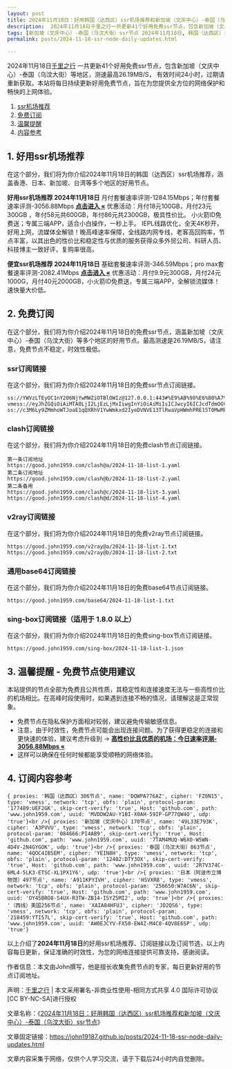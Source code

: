 ```yaml
---
layout: post
title: 2024年11月18日：好用韩国（达西区）ssr机场推荐和新加坡（文庆中心）-泰国（乌汶大街）ssr节点
description:  2024年11月18日千里之行一共更新41个好用免费ssr节点，包含新加坡（文庆中心）-泰国（乌汶大街）等地区，测速最高26.19MB/S， 有效时间24小时，过期请重新获取。本站将每日持续更新好用免费节点，旨在为您提供全方位的网络保护和畅快的上网体验
tags: [新加坡（文庆中心）-泰国（乌汶大街）ssr节点 2024年11月18日, 韩国（达西区）好用ssr机场推荐 2024年11月18日]
permalink: posts/2024-11-18-ssr-node-daily-updates.html

---
```



2024年11月18日[千里之行](https://john19187.github.io) 一共更新41个好用免费ssr节点，包含新加坡（文庆中心）-泰国（乌汶大街）等地区，测速最高26.19MB/S， 有效时间24小时，过期请重新获取。本站将每日持续更新好用免费节点，旨在为您提供全方位的网络保护和畅快的上网体验。

1. [ssr机场推荐](#1-好用ssr机场推荐)
2. [免费订阅](#2-免费订阅)
3. [温馨提醒](#3-温馨提醒---免费节点使用建议)
4. [内容参考](#4-订阅内容参考)

## 1. 好用ssr机场推荐

在这个部分，我们将为你介绍2024年11月18日的韩国（达西区）ssr机场推荐，涵盖香港、日本、新加坡、台湾等多个地区的好用节点。

<div class="good cat1"><strong>好用ssr机场推荐 2024年11月18日</strong> 月付套餐速率评测-1284.15Mbps；年付套餐速率评测-3056.88Mbps <strong><a href="https://good.john1959.com/lepl/2024-11-18" target="_blank">点击进入 «</a></strong> 优惠活动：月付18元100GB，月付23元300GB ，年付58元共600GB，年付86元共2300GB，极具性价比。 小火箭ID免费送；专属三端APP，适合小白操作，一秒上手。 IEPL线路优化，全天4K秒开，好用上网，流媒体全解锁！晚高峰速率保障，全线路内网专线，老客高回购率，节点丰富，以其出色的性价比和稳定性与优质的服务获得众多外贸公司、科研人员、科技博主一致好评，复购率很高。</div><div class="good cat2">

<strong>便宜ssr机场推荐 2024年11月18日</strong> 基础套餐速率评测-346.59Mbps；pro max套餐速率评测-2082.41Mbps <strong><a href="https://good.john1959.com/cheap/2024-11-18" target="_blank">点击进入 «</a></strong> 优惠活动：月付9.9元300GB，月付24元1000G，月付40元2000GB，小火箭ID免费送，专属三端APP，全解锁流媒体！速快量大价低。</div>

## 2. 免费订阅

在这个部分，我们将为你介绍2024年11月18日的免费ssr节点，涵盖新加坡（文庆中心）-泰国（乌汶大街）等多个地区的好用节点。最高测速是26.19MB/S，请注意，免费节点不稳定，时效性极低。

### ssr订阅链接

在这个部分，我们将为你介绍2024年11月18日的免费ssr节点订阅链接。

```
ss://YWVzLTEyOC1nY206NjYwMWZiOTBlOWIz@127.0.0.1:443#%E9%AB%98%E6%80%A7%E4%BB%B7%E6%AF%94%E6%9C%BA%E5%9C%BA%3Ahttps%3A%2F%2Fkfyun.uk
vmess://eyJhZGQiOiAiMTA0LjI2LjEzLjMxIiwgInYiOiAiMiIsICJwcyI6ICJcdTdmOGVcdTU2ZmQgQ2xvdWRGbGFyZVx1ODI4Mlx1NzBiOSIsICJwb3J0IjogMjA4NiwgImlkIjogImU5ZTNjYzEzLWRiNDgtNGNjMS04YzI0LTc2MjY0MzlhNTMzOSIsICJhaWQiOiAiMCIsICJuZXQiOiAid3MiLCAidHlwZSI6ICIiLCAiaG9zdCI6ICJpcDEuMTc4OTAzNC54eXoiLCAicGF0aCI6ICJnaXRodWIuY29tL0FsdmluOTk5OSIsICJ0bHMiOiAiIn0=
ss://c3M6Ly9ZMmhoWTJoaE1qQXRhV1YwWmkxd2IyeDVNVE13TlRwaVpHWmhPRE15T0MwMk1ESm1MVFJoTm1VdFlqQXdaUzB6T1RObE5ESXhOV0kzTkdZ@free.2apzhfa:31115#9%7C%F0%9F%87%AF%F0%9F%87%B5%E6%97%A5%E6%9C%AC%2003%20%7C%201x%20JP
```

### clash订阅链接

在这个部分，我们将为你介绍2024年11月18日的免费clash节点订阅链接。

```
第一条订阅地址
https://good.john1959.com/clash@a/2024-11-18-list-1.yaml
第二条订阅地址
https://good.john1959.com/clash@b/2024-11-18-list-2.yaml
第二条备用
https://good.john1959.com/clash@c/2024-11-18-list-3.yaml
https://good.john1959.com/clash@d/2024-11-18-list-4.yaml
```

### v2ray订阅链接

在这个部分，我们将为你介绍2024年11月18日的免费v2ray节点订阅链接。

```
https://good.john1959.com/v2ray@a/2024-11-18-list-1.txt
https://good.john1959.com/v2ray@b/2024-11-18-list-2.txt
```

### 通用base64订阅链接

在这个部分，我们将为你介绍2024年11月18日的免费base64节点订阅链接。

```
https://good.john1959.com/base64/2024-11-18-list-1.txt
```

### sing-box订阅链接（适用于 1.8.0 以上）

在这个部分，我们将为你介绍2024年11月18日的免费sing-box节点订阅链接。

```
https://good.john1959.com/sing-box/2024-11-18-list-1.json
```

## 3. 温馨提醒 - 免费节点使用建议

本站提供的节点全部为免费且公共性质，其稳定性和连接速度无法与一些高性价比的机场相比。在高峰时段使用时，如果遇到连接不畅的情况，请理解这是正常现象。

- 免费节点在隐私保护方面相对较弱，建议避免传输敏感信息。
- 注意，由于时效性，免费节点可能会出现连接问题。为了获得更稳定的连接和更快速的体验，建议考虑升级到 → <strong>[高性价比且优质的机场：今日速率评测- 3056.88Mbps «](https://good.john1959.com/lepl/2024-11-18)</strong>
- 这样可以确保在任何时候都能享受顺畅的网络体验。

## 4. 订阅内容参考

```
{ proxies: '韩国（达西区）306节点', name: 'DQWPA776AZ', cipher: 'FZ0N15', type: 'vmess', network: 'tcp', obfs: 'plain', protocol-param: '177489:UEF2GK', skip-cert-verify: 'true', Host: 'github.com', path: 'www.john1959.com', uuid: 'MVDDW2AU-Y1BI-X0AH-59IP-GP77QW4O', udp: 'true'}<br />{ proxies: '新加坡（文庆中心）170节点', name: '49L33E793K', cipher: 'A3PVVU', type: 'vmess', network: 'tcp', obfs: 'plain', protocol-param: '084666:PI4AB9', skip-cert-verify: 'true', Host: 'github.com', path: 'www.john1959.com', uuid: '7TAM4MUQ-W6XO-W5WN-4D4V-2N4GYGOK', udp: 'true'}<br />{ proxies: '泰国（乌汶大街）863节点', name: '4QOC4IB5EM', cipher: 'YEIN8H', type: 'vmess', network: 'tcp', obfs: 'plain', protocol-param: '12402:DTY3OX', skip-cert-verify: 'true', Host: 'github.com', path: 'www.john1959.com', uuid: '2R7V374C-6ML4-5LK3-ETSC-XL1PX1Y6', udp: 'true'}<br />{ proxies: '日本（阿波市立博物馆）497节点', name: 'A911KPYIVH', cipher: 'HSVXR8', type: 'vmess', network: 'tcp', obfs: 'plain', protocol-param: '256650:W7AC6N', skip-cert-verify: 'true', Host: 'github.com', path: 'www.john1959.com', uuid: 'OY45BRO8-S4UX-R3TW-ZB14-ISYZ5MI2', udp: 'true'}<br />{ proxies: '（西线）美国256节点', name: 'XAIA84HFUJ', cipher: 'JD2QS6', type: 'vmess', network: 'tcp', obfs: 'plain', protocol-param: '218459:YTI57L', skip-cert-verify: 'true', Host: 'github.com', path: 'www.john1959.com', uuid: 'AW0EJCYV-FX50-EW4Z-M4C8-4QV8E6SP', udp: 'true'}
```

以上介绍了<strong>2024年11月18日</strong>的好用ssr机场推荐、订阅链接以及订阅节选，以上内容每日更新，保证准确的时效性，为您的网络连接提供可靠支持，感谢阅读。

作者信息：本文由John撰写，他是擅长收集免费节点的专家，每日更新好用的节点订阅地址。

声明：[千里之行](https://john19187.github.io) | 本文采用署名-非商业性使用-相同方式共享 4.0 国际许可协议[CC BY-NC-SA]进行授权

文章名称：《[2024年11月18日：好用韩国（达西区）ssr机场推荐和新加坡（文庆中心）-泰国（乌汶大街）ssr节点](https://john19187.github.io/posts/2024-11-18-ssr-node-daily-updates.html)》

文章固定链接：https://john19187.github.io/posts/2024-11-18-ssr-node-daily-updates.html


文章内容采集于网络，仅供个人学习交流，请于下载后24小时内自觉删除。

